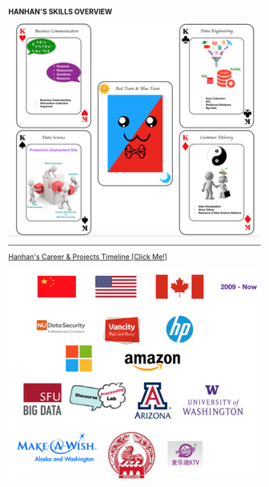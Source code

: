 
<b>HANHAN'S SKILLS OVERVIEW</b>

![Skills Poker Cards](https://github.com/hanhanwu/Hanhan_My_Career_Timeline/blob/master/my_skills_poker_cards.png)


***************************************************************************************

[Hanhan's Career & Projects Timeline [Click Me!]][1]

![my work places](https://github.com/hanhanwu/Hanhan_My_Career_Timeline/blob/master/my_logos.png)

[1]:https://github.com/hanhanwu/Hanhan_My_Career_Timeline/blob/master/Hanhan_DataScience_Career_Timeline_2019.pdf



